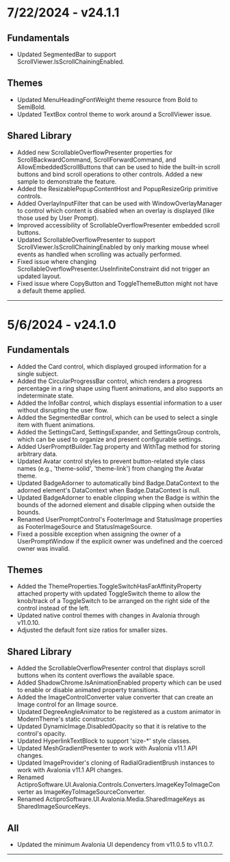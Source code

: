 ﻿# 7/22/2024 - v24.1.1

## Fundamentals
- Updated SegmentedBar to support ScrollViewer.IsScrollChainingEnabled.
## Themes
- Updated MenuHeadingFontWeight theme resource from Bold to SemiBold.
- Updated TextBox control theme to work around a ScrollViewer issue.
## Shared Library
- Added new ScrollableOverflowPresenter properties for ScrollBackwardCommand, ScrollForwardCommand, and AllowEmbeddedScrollButtons that can be used to hide the built-in scroll buttons and bind scroll operations to other controls.  Added a new sample to demonstrate the feature.
- Added the ResizablePopupContentHost and PopupResizeGrip primitive controls.
- Added OverlayInputFilter that can be used with WindowOverlayManager to control which content is disabled when an overlay is displayed (like those used by User Prompt).
- Improved accessibility of ScrollableOverflowPresenter embedded scroll buttons.
- Updated ScrollableOverflowPresenter to support ScrollViewer.IsScrollChainingEnabled by only marking mouse wheel events as handled when scrolling was actually performed.
- Fixed issue where changing ScrollableOverflowPresenter.UseInfiniteConstraint did not trigger an updated layout.
- Fixed issue where CopyButton and ToggleThemeButton might not have a default theme applied.

---

# 5/6/2024 - v24.1.0

## Fundamentals
- Added the Card control, which displayed grouped information for a single subject.
- Added the CircularProgressBar control, which renders a progress percentage in a ring shape using fluent animations, and also supports an indeterminate state.
- Added the InfoBar control, which displays essential information to a user without disrupting the user flow.
- Added the SegmentedBar control, which can be used to select a single item with fluent animations.
- Added the SettingsCard, SettingsExpander, and SettingsGroup controls, which can be used to organize and present configurable settings.
- Added UserPromptBuilder.Tag property and WithTag method for storing arbitrary data.
- Updated Avatar control styles to prevent button-related style class names (e.g., 'theme-solid', 'theme-link') from changing the Avatar theme.
- Updated BadgeAdorner to automatically bind Badge.DataContext to the adorned element's DataContext when Badge.DataContext is null.
- Updated BadgeAdorner to enable clipping when the Badge is within the bounds of the adorned element and disable clipping when outside the bounds.
- Renamed UserPromptControl's FooterImage and StatusImage properties as FooterImageSource and StatusImageSource.
- Fixed a possible exception when assigning the owner of a UserPromptWindow if the explicit owner was undefined and the coerced owner was invalid.
## Themes
- Added the ThemeProperties.ToggleSwitchHasFarAffinityProperty attached property with updated ToggleSwitch theme to allow the knob/track of a ToggleSwitch to be arranged on the right side of the control instead of the left.
- Updated native control themes with changes in Avalonia through v11.0.10.
- Adjusted the default font size ratios for smaller sizes.
## Shared Library
- Added the ScrollableOverflowPresenter control that displays scroll buttons when its content overflows the available space.
- Added ShadowChrome.IsAnimationEnabled property which can be used to enable or disable animated property transitions.
- Added the ImageControlConverter value converter that can create an Image control for an IImage source.
- Updated DegreeAngleAnimator to be registered as a custom animator in ModernTheme's static constructor.
- Updated DynamicImage.DisabledOpacity so that it is relative to the control's opacity.
- Updated HyperlinkTextBlock to support 'size-*' style classes.
- Updated MeshGradientPresenter to work with Avalonia v11.1 API changes.
- Updated ImageProvider's cloning of RadialGradientBrush instances to work with Avalonia v11.1 API changes.
- Renamed ActiproSoftware.UI.Avalonia.Controls.Converters.ImageKeyToImageConverter as ImageKeyToImageSourceConverter.
- Renamed ActiproSoftware.UI.Avalonia.Media.SharedImageKeys as SharedImageSourceKeys.
## All
- Updated the minimum Avalonia UI dependency from v11.0.5 to v11.0.7.

---

